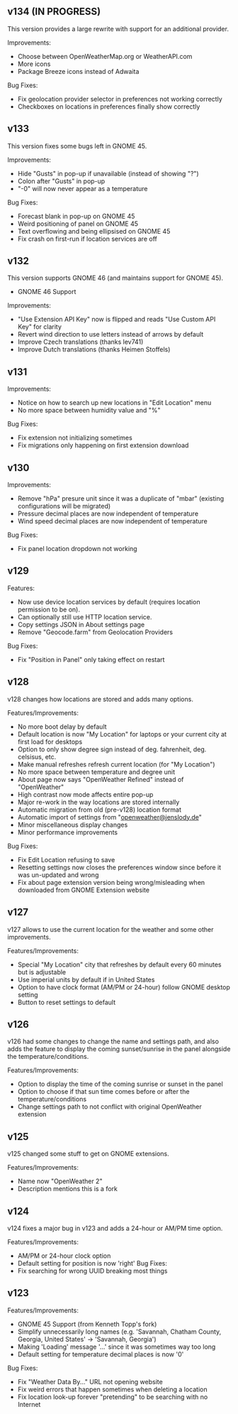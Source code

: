 ## v134 (IN PROGRESS)

This version provides a large rewrite with support for an additional provider.

Improvements:
- Choose between OpenWeatherMap.org or WeatherAPI.com
- More icons
- Package Breeze icons instead of Adwaita

Bug Fixes:
- Fix geolocation provider selector in preferences not working correctly
- Checkboxes on locations in preferences finally show correctly

## v133

This version fixes some bugs left in GNOME 45.

Improvements:
- Hide "Gusts" in pop-up if unavailable (instead of showing "?")
- Colon after "Gusts" in pop-up
- "-0" will now never appear as a temperature

Bug Fixes:
- Forecast blank in pop-up on GNOME 45
- Weird positioning of panel on GNOME 45
- Text overflowing and being ellipsised on GNOME 45
- Fix crash on first-run if location services are off

## v132

This version supports GNOME 46 (and maintains support for GNOME 45).

- GNOME 46 Support

Improvements:
- "Use Extension API Key" now is flipped and reads "Use Custom API Key" for clarity
- Revert wind direction to use letters instead of arrows by default
- Improve Czech translations (thanks lev741)
- Improve Dutch translations (thanks Heimen Stoffels)

## v131

Improvements:
- Notice on how to search up new locations in "Edit Location" menu
- No more space between humidity value and "%"

Bug Fixes:
- Fix extension not initializing sometimes
- Fix migrations only happening on first extension download

## v130

Improvements:
- Remove "hPa" presure unit since it was a duplicate of "mbar" (existing configurations will be migrated)
- Pressure decimal places are now independent of temperature
- Wind speed decimal places are now independent of temperature

Bug Fixes:
- Fix panel location dropdown not working

## v129

Features:
- Now use device location services by default (requires location permission to be on).
- Can optionally still use HTTP location service.
- Copy settings JSON in About settings page
- Remove "Geocode.farm" from Geolocation Providers

Bug Fixes:
- Fix "Position in Panel" only taking effect on restart

## v128

v128 changes how locations are stored and adds many options.

Features/Improvements:
- No more boot delay by default
- Default location is now "My Location" for laptops or your current city at first load for desktops
- Option to only show degree sign instead of deg. fahrenheit, deg. celsisus, etc.
- Make manual refreshes refresh current location (for "My Location")
- No more space between temperature and degree unit
- About page now says "OpenWeather Refined" instead of "OpenWeather"
- High contrast now mode affects entire pop-up
- Major re-work in the way locations are stored internally
- Automatic migration from old (pre-v128) location format
- Automatic import of settings from "openweather@jenslody.de"
- Minor miscellaneous display changes
- Minor performance improvements

Bug Fixes:
- Fix Edit Location refusing to save
- Resetting settings now closes the preferences window since before it was un-updated and wrong
- Fix about page extension version being wrong/misleading when downloaded from GNOME Extension website

## v127

v127 allows to use the current location for the weather and some other improvements.

Features/Improvements:
- Special "My Location" city that refreshes by default every 60 minutes but is adjustable
- Use imperial units by default if in United States
- Option to have clock format (AM/PM or 24-hour) follow GNOME desktop setting
- Button to reset settings to default

## v126

v126 had some changes to change the name and settings path, and also adds the
feature to display the coming sunset/sunrise in the panel alongside
the temperature/conditions.

Features/Improvements:
- Option to display the time of the coming sunrise or sunset in the panel
- Option to choose if that sun time comes before or after the temperature/conditions
- Change settings path to not conflict with original OpenWeather extension

## v125

v125 changed some stuff to get on GNOME extensions.

Features/Improvements:
- Name now "OpenWeather 2"
- Description mentions this is a fork

## v124

v124 fixes a major bug in v123 and adds a 24-hour or AM/PM time option.

Features/Improvements:
- AM/PM or 24-hour clock option
- Default setting for position is now 'right'
Bug Fixes:
- Fix searching for wrong UUID breaking most things

## v123

Features/Improvements:
- GNOME 45 Support (from Kenneth Topp's fork)
- Simplify unnecessarily long names (e.g. 'Savannah, Chatham County, Georgia, United States' -> 'Savannah, Georgia')
- Making 'Loading' message '...' since it was sometimes way too long
- Default setting for temperature decimal places is now '0'

Bug Fixes:
- Fix "Weather Data By..." URL not opening website
- Fix weird errors that happen sometimes when deleting a location
- Fix location look-up forever "pretending" to be searching with no Internet

